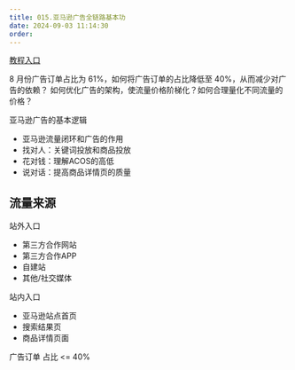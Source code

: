 ```yaml
---
title: 015.亚马逊广告全链路基本功
date: 2024-09-03 11:14:30
order:
---
```


[教程入口](https://learningconsole.amazonadvertising.com/student/path/61961)

8 月份广告订单占比为 61%，如何将广告订单的占比降低至 40%，从而减少对广告的依赖？
如何优化广告的架构，使流量价格阶梯化？如何合理量化不同流量的价格？

亚马逊广告的基本逻辑

- 亚马逊流量闭环和广告的作用
- 找对人：关键词投放和商品投放
- 花对钱：理解ACOS的高低
- 说对话：提高商品详情页的质量

## 流量来源

站外入口

- 第三方合作网站
- 第三方合作APP
- 自建站
- 其他/社交媒体

站内入口

- 亚马逊站点首页
- 搜索结果页
- 商品详情页面

广告订单 占比 <= 40%

